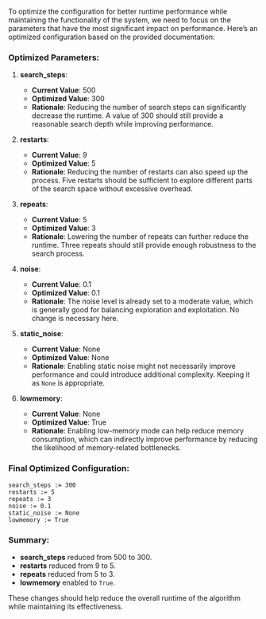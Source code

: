 To optimize the configuration for better runtime performance while maintaining the functionality of the system, we need to focus on the parameters that have the most significant impact on performance. Here’s an optimized configuration based on the provided documentation:

### Optimized Parameters:

1. **search_steps**:
   - **Current Value**: 500
   - **Optimized Value**: 300
   - **Rationale**: Reducing the number of search steps can significantly decrease the runtime. A value of 300 should still provide a reasonable search depth while improving performance.

2. **restarts**:
   - **Current Value**: 9
   - **Optimized Value**: 5
   - **Rationale**: Reducing the number of restarts can also speed up the process. Five restarts should be sufficient to explore different parts of the search space without excessive overhead.

3. **repeats**:
   - **Current Value**: 5
   - **Optimized Value**: 3
   - **Rationale**: Lowering the number of repeats can further reduce the runtime. Three repeats should still provide enough robustness to the search process.

4. **noise**:
   - **Current Value**: 0.1
   - **Optimized Value**: 0.1
   - **Rationale**: The noise level is already set to a moderate value, which is generally good for balancing exploration and exploitation. No change is necessary here.

5. **static_noise**:
   - **Current Value**: None
   - **Optimized Value**: None
   - **Rationale**: Enabling static noise might not necessarily improve performance and could introduce additional complexity. Keeping it as `None` is appropriate.

6. **lowmemory**:
   - **Current Value**: None
   - **Optimized Value**: True
   - **Rationale**: Enabling low-memory mode can help reduce memory consumption, which can indirectly improve performance by reducing the likelihood of memory-related bottlenecks.

### Final Optimized Configuration:
```plaintext
search_steps := 300
restarts := 5
repeats := 3
noise := 0.1
static_noise := None
lowmemory := True
```

### Summary:
- **search_steps** reduced from 500 to 300.
- **restarts** reduced from 9 to 5.
- **repeats** reduced from 5 to 3.
- **lowmemory** enabled to `True`.

These changes should help reduce the overall runtime of the algorithm while maintaining its effectiveness.
